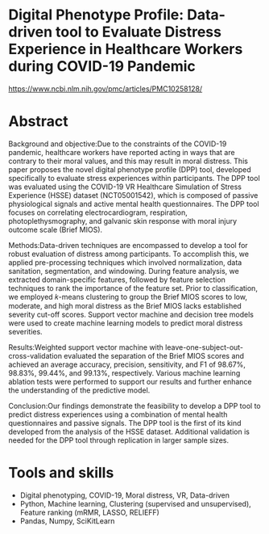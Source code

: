# Digital Phenotype Profile: Data- driven tool to Evaluate Distress Experience in Healthcare Workers during COVID-19 Pandemic

https://www.ncbi.nlm.nih.gov/pmc/articles/PMC10258128/

# Abstract 
Background and objective:Due to the constraints of the COVID-19 pandemic, healthcare workers have reported acting in ways that are contrary to their moral values, and this may result in moral distress. This paper proposes the novel digital phenotype profile (DPP) tool, developed specifically to evaluate stress experiences within participants. The DPP tool was evaluated using the COVID-19 VR Healthcare Simulation of Stress Experience (HSSE) dataset (NCT05001542), which is composed of passive physiological signals and active mental health questionnaires. The DPP tool focuses on correlating electrocardiogram, respiration, photoplethysmography, and galvanic skin response with moral injury outcome scale (Brief MIOS).

Methods:Data-driven techniques are encompassed to develop a tool for robust evaluation of distress among participants. To accomplish this, we applied pre-processing techniques which involved normalization, data sanitation, segmentation, and windowing. During feature analysis, we extracted domain-specific features, followed by feature selection techniques to rank the importance of the feature set. Prior to classification, we employed 𝑘-means clustering to group the Brief MIOS scores to low, moderate, and high moral distress as the Brief MIOS lacks established severity cut-off scores. Support vector machine and decision tree models were used to create machine learning models to predict moral distress severities.

Results:Weighted support vector machine with leave-one-subject-out-cross-validation evaluated the separation of the Brief MIOS scores and achieved an average accuracy, precision, sensitivity, and F1 of 98.67%, 98.83%, 99.44%, and 99.13%, respectively. Various machine learning ablation tests were performed to support our results and further enhance the understanding of the predictive model.

Conclusion:Our findings demonstrate the feasibility to develop a DPP tool to predict distress experiences using a combination of mental health questionnaires and passive signals. The DPP tool is the first of its kind developed from the analysis of the HSSE dataset. Additional validation is needed for the DPP tool through replication in larger sample sizes.

# Tools and skills
- Digital phenotyping, COVID-19, Moral distress, VR, Data-driven
- Python, Machine learning, Clustering (supervised and unsupervised), Feature ranking (mRMR, LASSO, RELIEFF)
- Pandas, Numpy, SciKitLearn
